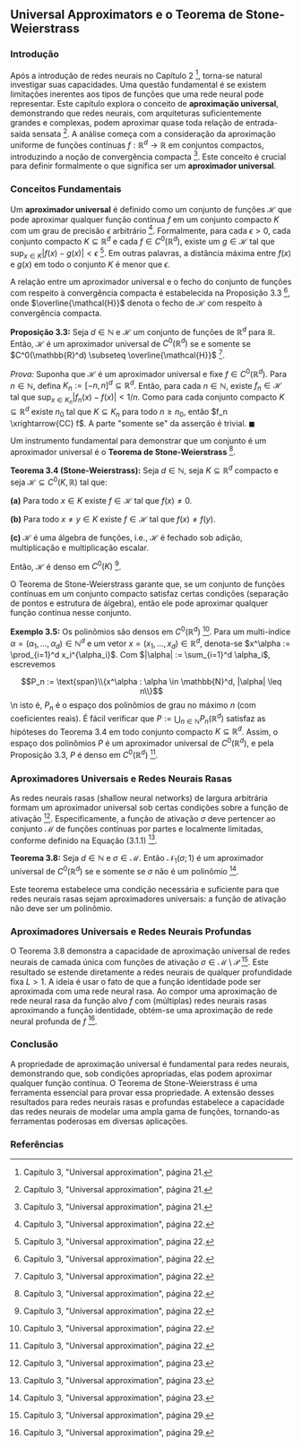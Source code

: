 ## Universal Approximators e o Teorema de Stone-Weierstrass

### Introdução
Após a introdução de redes neurais no Capítulo 2 [^1], torna-se natural investigar suas capacidades. Uma questão fundamental é se existem limitações inerentes aos tipos de funções que uma rede neural pode representar. Este capítulo explora o conceito de **aproximação universal**, demonstrando que redes neurais, com arquiteturas suficientemente grandes e complexas, podem aproximar quase toda relação de entrada-saída sensata [^1]. A análise começa com a consideração da aproximação uniforme de funções contínuas $f : \mathbb{R}^d \rightarrow \mathbb{R}$ em conjuntos compactos, introduzindo a noção de convergência compacta [^1]. Este conceito é crucial para definir formalmente o que significa ser um **aproximador universal**.

### Conceitos Fundamentais

Um **aproximador universal** é definido como um conjunto de funções $\mathcal{H}$ que pode aproximar qualquer função contínua $f$ em um conjunto compacto $K$ com um grau de precisão $\epsilon$ arbitrário [^2]. Formalmente, para cada $\epsilon > 0$, cada conjunto compacto $K \subseteq \mathbb{R}^d$ e cada $f \in C^0(\mathbb{R}^d)$, existe um $g \in \mathcal{H}$ tal que $\sup_{x \in K} |f(x) - g(x)| < \epsilon$ [^2].  Em outras palavras, a distância máxima entre $f(x)$ e $g(x)$ em todo o conjunto $K$ é menor que $\epsilon$.

A relação entre um aproximador universal e o fecho do conjunto de funções com respeito à convergência compacta é estabelecida na Proposição 3.3 [^2], onde $\overline{\mathcal{H}}$ denota o fecho de $\mathcal{H}$ com respeito à convergência compacta.

**Proposição 3.3:** Seja $d \in \mathbb{N}$ e $\mathcal{H}$ um conjunto de funções de $\mathbb{R}^d$ para $\mathbb{R}$. Então, $\mathcal{H}$ é um aproximador universal de $C^0(\mathbb{R}^d)$ se e somente se $C^0(\mathbb{R}^d) \subseteq \overline{\mathcal{H}}$ [^2].

*Prova:* Suponha que $\mathcal{H}$ é um aproximador universal e fixe $f \in C^0(\mathbb{R}^d)$. Para $n \in \mathbb{N}$, defina $K_n := [-n, n]^d \subseteq \mathbb{R}^d$. Então, para cada $n \in \mathbb{N}$, existe $f_n \in \mathcal{H}$ tal que $\sup_{x \in K_n} |f_n(x) - f(x)| < 1/n$. Como para cada conjunto compacto $K \subseteq \mathbb{R}^d$ existe $n_0$ tal que $K \subseteq K_n$ para todo $n \geq n_0$, então $f_n \xrightarrow{CC} f$. A parte "somente se" da asserção é trivial. $\blacksquare$

Um instrumento fundamental para demonstrar que um conjunto é um aproximador universal é o **Teorema de Stone-Weierstrass** [^2].

**Teorema 3.4 (Stone-Weierstrass):** Seja $d \in \mathbb{N}$, seja $K \subseteq \mathbb{R}^d$ compacto e seja $\mathcal{H} \subseteq C^0(K, \mathbb{R})$ tal que:

**(a)** Para todo $x \in K$ existe $f \in \mathcal{H}$ tal que $f(x) \neq 0$.

**(b)** Para todo $x \neq y \in K$ existe $f \in \mathcal{H}$ tal que $f(x) \neq f(y)$.

**(c)** $\mathcal{H}$ é uma álgebra de funções, i.e., $\mathcal{H}$ é fechado sob adição, multiplicação e multiplicação escalar.

Então, $\mathcal{H}$ é denso em $C^0(K)$ [^2].

O Teorema de Stone-Weierstrass garante que, se um conjunto de funções contínuas em um conjunto compacto satisfaz certas condições (separação de pontos e estrutura de álgebra), então ele pode aproximar qualquer função contínua nesse conjunto.

**Exemplo 3.5:** Os polinômios são densos em $C^0(\mathbb{R}^d)$ [^2]. Para um multi-índice $\alpha = (\alpha_1, ..., \alpha_d) \in \mathbb{N}^d$ e um vetor $x = (x_1, ..., x_d) \in \mathbb{R}^d$, denota-se $x^\alpha := \prod_{i=1}^d x_i^{\alpha_i}$. Com $|\alpha| := \sum_{i=1}^d \alpha_i$, escrevemos

$$P_n := \text{span}\\{x^\alpha : \alpha \in \mathbb{N}^d, |\alpha| \leq n\\}$$\n
isto é, $P_n$ é o espaço dos polinômios de grau no máximo $n$ (com coeficientes reais). É fácil verificar que $P := \bigcup_{n \in \mathbb{N}} P_n(\mathbb{R}^d)$ satisfaz as hipóteses do Teorema 3.4 em todo conjunto compacto $K \subseteq \mathbb{R}^d$. Assim, o espaço dos polinômios $P$ é um aproximador universal de $C^0(\mathbb{R}^d)$, e pela Proposição 3.3, $P$ é denso em $C^0(\mathbb{R}^d)$ [^2].

### Aproximadores Universais e Redes Neurais Rasas

As redes neurais rasas (shallow neural networks) de largura arbitrária formam um aproximador universal sob certas condições sobre a função de ativação [^3].  Especificamente, a função de ativação $\sigma$ deve pertencer ao conjunto $\mathcal{M}$ de funções contínuas por partes e localmente limitadas, conforme definido na Equação (3.1.1) [^3].

**Teorema 3.8:** Seja $d \in \mathbb{N}$ e $\sigma \in \mathcal{M}$. Então $\mathcal{N}_1(\sigma; 1)$ é um aproximador universal de $C^0(\mathbb{R}^d)$ se e somente se $\sigma$ não é um polinômio [^3].

Este teorema estabelece uma condição necessária e suficiente para que redes neurais rasas sejam aproximadores universais: a função de ativação não deve ser um polinômio.

### Aproximadores Universais e Redes Neurais Profundas

O Teorema 3.8 demonstra a capacidade de aproximação universal de redes neurais de camada única com funções de ativação $\sigma \in \mathcal{M} \setminus \mathcal{P}$ [^9]. Este resultado se estende diretamente a redes neurais de qualquer profundidade fixa $L > 1$. A ideia é usar o fato de que a função identidade pode ser aproximada com uma rede neural rasa. Ao compor uma aproximação de rede neural rasa da função alvo $f$ com (múltiplas) redes neurais rasas aproximando a função identidade, obtém-se uma aproximação de rede neural profunda de $f$ [^9].

### Conclusão

A propriedade de aproximação universal é fundamental para redes neurais, demonstrando que, sob condições apropriadas, elas podem aproximar qualquer função contínua. O Teorema de Stone-Weierstrass é uma ferramenta essencial para provar essa propriedade. A extensão desses resultados para redes neurais rasas e profundas estabelece a capacidade das redes neurais de modelar uma ampla gama de funções, tornando-as ferramentas poderosas em diversas aplicações.

### Referências
[^1]: Capítulo 3, "Universal approximation", página 21.
[^2]: Capítulo 3, "Universal approximation", página 22.
[^3]: Capítulo 3, "Universal approximation", página 23.
[^9]: Capítulo 3, "Universal approximation", página 29.
<!-- END -->
